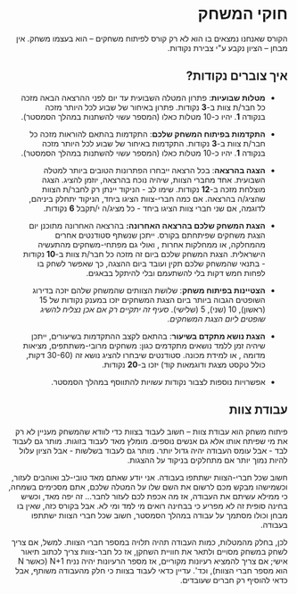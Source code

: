 <div dir='rtl' lang='he'>

חוקי המשחק
==========

הקורס שאנחנו נמצאים בו הוא לא רק קורס לפיתוח משחקים – הוא בעצמו משחק. אין מבחן –
הציון נקבע ע"י צבירת נקודות.

איך צוברים נקודות?
------------------

-   **מטלות שבועיות**: פתרון המטלה השבועית עד יום לפני ההרצאה הבאה מזכה כל חבר/ת
    צוות ב-**3** נקודות. פתרון באיחור של שבוע לכל היותר מזכה בנקודה **1**.
    יהיו כ-10 מטלות כאלו (המספר עשוי להשתנות במהלך הסמסטר).

-   **התקדמות בפיתוח המשחק שלכם**: התקדמות בהתאם להוראות מזכה כל חבר/ת צוות
    ב-**3** נקודות. התקדמות באיחור של שבוע לכל היותר מזכה בנקודה **1**.
    יהיו כ-10 מטלות כאלו (המספר עשוי להשתנות במהלך הסמסטר).

-   **הצגה בהרצאה**: בכל הרצאה ייבחרו הפתרונות הטובים ביותר למטלה השבועית. אחד
    מחברי הצוות, שיהיה נוכח בהרצאה, יוזמן להציג. הצגה מוצלחת מזכה ב-**12** נקודות.
    שימו לב - הניקוד יינתן רק לחבר/ת הצוות שהציג/ה בהרצאה.
    אם כמה חברי-צוות הציגו ביחד, הניקוד יתחלק ביניהם, לדוגמה, 
    אם שני חברי צוות הציגו ביחד - כל מציג/ה י/תקבל **6** נקודות.

-   **הצגת המשחק שלכם בהרצאה האחרונה:** בהרצאה האחרונה מתוכנן יום הצגת משחקים
    שפיתחתם בקורס. ייתכן שנשתף סטודנטים אחרים מהמחלקה, או ממחלקות אחרות
    , ואולי גם מפתחי-משחקים מהתעשיה הישראלית. הצגת המשחק שלכם ביום זה
    מזכה כל חבר/ת צוות ב-**10** נקודות - בתנאי שהמשחק שלכם תקין ועובד ביום ההצגה,
    כך שאפשר לשחק בו לפחות חמש דקות בלי להשתעמם ובלי להיתקל בבאגים.

-   **הצטיינות בפיתוח משחק**: שלושת הצוותים שהמשחק שלהם יזכה בדירוג השופטים הגבוה
    ביותר ביום הצגת המשחקים יזכו במענק נקודות של 15 (ראשון), 10 (שני), 5 (שלישי). *סעיף זה
    יתקיים רק אם אכן נצליח להשיג שופטים ליום הצגת המשחקים.*

-   **הצגת נושא מתקדם בשיעור**: בהתאם לקצב ההתקדמות בשיעורים, ייתכן שיהיה זמן
    ללמד נושאים מתקדמים כגון: משחקים מרובי-משתתפים, מציאות מדומה
, או למידת מכונה. סטודנטים שיבחרו להציג נושא זה (30-60
    דקות, כולל טקסט מצגת ודוגמאות קוד) יזכו ב-**20** נקודות.

-   אפשרויות נוספות לצבור נקודות עשויות להתווסף במהלך הסמסטר.

עבודת צוות
----------

פיתוח משחק הוא עבודת צוות – חשוב לעבוד בצוות כדי לוודא שהמשחק מעניין לא רק את מי
שפיתח אותו אלא גם אנשים נוספים. 
מומלץ מאד לעבוד בזוגות.
מותר גם לעבוד לבד - אבל עומס העבודה יהיה גדול יותר.
מותר גם לעבוד בשלשות - אבל הציון עלול להיות נמוך יותר אם מתחלקים בניקוד על ההצגות.

חשוב שכל חברי-הצוות ישתתפו בעבודה. אני יודע שאתם מאד טובי-לב ואוהבים לעזור,
וכשמישהו מבקש מכם לרשום את השם שלו על המטלה שלכם, אתם מסכימים בשמחה, כי ממילא
עשיתם את העבודה, אז מה אכפת לכם לעזור לחבר... זה יפה מאד, וכשיש בחינה סופית זה
לא מפריע כי בבחינה רואים מי למד ומי לא. אבל בקורס כזה, שאין בו מבחן וכולו מסתמך
על עבודה במהלך הסמסטר, חשוב שכל חברי הצוות ישתתפו בעבודה.

לכן, בחלק מהמטלות, כמות העבודה תהיה תלויה במספר חברי הצוות. למשל, אם צריך לשחק
במשחק מסויים ולתאר את חוויית השחקן, אז כל חבר-צוות צריך לכתוב תיאור אישי; אם צריך
להמציא רעיונות מקוריים, אז מספר הרעיונות יהיה נניח N+1 (כאשר N הוא מספר חברי
הצוות), וכד'. עדיין כדאי לעבוד בצוות כי חלק מהעבודה משותף, אבל כדאי להוסיף רק
חברים שעובדים.

</div>
